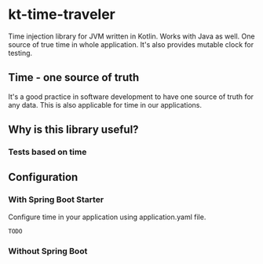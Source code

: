 # kt-time-traveler

Time injection library for JVM written in Kotlin. Works with Java as well.
One source of true time in whole application. It's also provides mutable clock for testing.

## Time - one source of truth

It's a good practice in software development to have one source of truth for any data. 
This is also applicable for time in our applications.

## Why is this library useful? 

### Tests based on time



## Configuration

### With Spring Boot Starter

Configure time in your application using application.yaml file.

```
TODO
```


### Without Spring Boot
